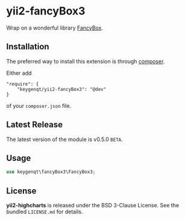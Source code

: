 yii2-fancyBox3
===================

Wrap on a wonderful library [FancyBox](https://github.com/fancyapps/fancybox).

## Installation

The preferred way to install this extension is through [composer](http://getcomposer.org/download/).

Either add

```
"require": {
    "keygenqt/yii2-fancyBox3": "@dev"
}
```

of your `composer.json` file.

## Latest Release

The latest version of the module is v0.5.0 `BETA`.

## Usage

```php
use keygenqt\fancyBox3\FancyBox3;
```

## License

**yii2-highcharts** is released under the BSD 3-Clause License. See the bundled `LICENSE.md` for details.


